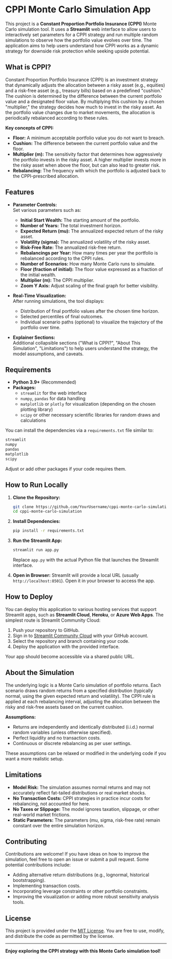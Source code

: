 # CPPI Monte Carlo Simulation App

This project is a **Constant Proportion Portfolio Insurance (CPPI)** Monte Carlo simulation tool. It uses a **Streamlit** web interface to allow users to interactively set parameters for a CPPI strategy and run multiple random simulations to observe how the portfolio value evolves over time. The application aims to help users understand how CPPI works as a dynamic strategy for downside risk protection while seeking upside potential.

## What is CPPI?

Constant Proportion Portfolio Insurance (CPPI) is an investment strategy that dynamically adjusts the allocation between a risky asset (e.g., equities) and a risk-free asset (e.g., treasury bills) based on a predefined "cushion." The cushion is determined by the difference between the current portfolio value and a designated floor value. By multiplying this cushion by a chosen "multiplier," the strategy decides how much to invest in the risky asset. As the portfolio value changes due to market movements, the allocation is periodically rebalanced according to these rules.

**Key concepts of CPPI:**
- **Floor:** A minimum acceptable portfolio value you do not want to breach.
- **Cushion:** The difference between the current portfolio value and the floor.
- **Multiplier (m):** The sensitivity factor that determines how aggressively the portfolio invests in the risky asset. A higher multiplier invests more in the risky asset when above the floor, but can also lead to greater risk.
- **Rebalancing:** The frequency with which the portfolio is adjusted back to the CPPI-prescribed allocation.

## Features

- **Parameter Controls:**  
  Set various parameters such as:
  - **Initial Start Wealth:** The starting amount of the portfolio.
  - **Number of Years:** The total investment horizon.
  - **Expected Return (mu):** The annualized expected return of the risky asset.
  - **Volatility (sigma):** The annualized volatility of the risky asset.
  - **Risk-Free Rate:** The annualized risk-free return.
  - **Rebalancings per Year:** How many times per year the portfolio is rebalanced according to the CPPI rules.
  - **Number of Scenarios:** How many Monte Carlo runs to simulate.
  - **Floor (fraction of initial):** The floor value expressed as a fraction of the initial wealth.
  - **Multiplier (m):** The CPPI multiplier.
  - **Zoom Y Axis:** Adjust scaling of the final graph for better visibility.

- **Real-Time Visualization:**  
  After running simulations, the tool displays:
  - Distribution of final portfolio values after the chosen time horizon.
  - Selected percentiles of final outcomes.
  - Individual scenario paths (optional) to visualize the trajectory of the portfolio over time.
  
- **Explainer Sections:**  
  Additional collapsible sections ("What is CPPI?", "About This Simulation", "Limitations") to help users understand the strategy, the model assumptions, and caveats.

## Requirements

- **Python 3.9+** (Recommended)
- **Packages:**
  - `streamlit` for the web interface
  - `numpy`, `pandas` for data handling
  - `matplotlib` or `plotly` for visualization (depending on the chosen plotting library)
  - `scipy` or other necessary scientific libraries for random draws and calculations
  
You can install the dependencies via a `requirements.txt` file similar to:

```txt
streamlit
numpy
pandas
matplotlib
scipy
```

Adjust or add other packages if your code requires them.

## How to Run Locally

1. **Clone the Repository:**
   ```bash
   git clone https://github.com/YourUsername/cppi-monte-carlo-simulation.git
   cd cppi-monte-carlo-simulation
   ```

2. **Install Dependencies:**
   ```bash
   pip install -r requirements.txt
   ```

3. **Run the Streamlit App:**
   ```bash
   streamlit run app.py
   ```

   Replace `app.py` with the actual Python file that launches the Streamlit interface.

4. **Open in Browser:**
   Streamlit will provide a local URL (usually `http://localhost:8501`). Open it in your browser to access the app.

## How to Deploy

You can deploy this application to various hosting services that support Streamlit apps, such as **Streamlit Cloud**, **Heroku**, or **Azure Web Apps**. The simplest route is Streamlit Community Cloud:

1. Push your repository to GitHub.
2. Sign in to [Streamlit Community Cloud](https://streamlit.io/cloud) with your GitHub account.
3. Select the repository and branch containing your code.
4. Deploy the application with the provided interface.

Your app should become accessible via a shared public URL.

## About the Simulation

The underlying logic is a Monte Carlo simulation of portfolio returns. Each scenario draws random returns from a specified distribution (typically normal, using the given expected return and volatility). The CPPI rule is applied at each rebalancing interval, adjusting the allocation between the risky and risk-free assets based on the current cushion.

**Assumptions:**
- Returns are independently and identically distributed (i.i.d.) normal random variables (unless otherwise specified).
- Perfect liquidity and no transaction costs.
- Continuous or discrete rebalancing as per user settings.

These assumptions can be relaxed or modified in the underlying code if you want a more realistic setup.

## Limitations

- **Model Risk:** The simulation assumes normal returns and may not accurately reflect fat-tailed distributions or real market shocks.
- **No Transaction Costs:** CPPI strategies in practice incur costs for rebalancing, not accounted for here.
- **No Taxes or Slippage:** The model ignores taxation, slippage, or other real-world market frictions.
- **Static Parameters:** The parameters (mu, sigma, risk-free rate) remain constant over the entire simulation horizon.

## Contributing

Contributions are welcome! If you have ideas on how to improve the simulation, feel free to open an issue or submit a pull request. Some potential contributions include:

- Adding alternative return distributions (e.g., lognormal, historical bootstrapping).
- Implementing transaction costs.
- Incorporating leverage constraints or other portfolio constraints.
- Improving the visualization or adding more robust sensitivity analysis tools.

## License

This project is provided under the [MIT License](LICENSE.md). You are free to use, modify, and distribute the code as permitted by the license.

---

**Enjoy exploring the CPPI strategy with this Monte Carlo simulation tool!**
